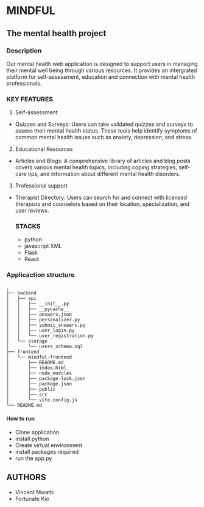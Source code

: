 # MINDFUL 
## The mental health project
### Description
Our mental health web application is designed to support users in managing their mental well being through various resources.
It provides an intergrated platform for self-assessment, education and connection with mental health professionals.
### KEY FEATURES
1. Self-assessment
- Quizzes and Surveys: Users can take validated quizzes and surveys to assess their mental health status. These tools help identify symptoms of common mental health issues such as anxiety, depression, and stress.
2. Educational Resources
- Articles and Blogs: A comprehensive library of articles and blog posts covers various mental health topics, including coping strategies, self-care tips, and information about different mental health disorders.
3. Professional support
- Therapist Directory: Users can search for and connect with licensed therapists and counselors based on their location, specialization, and user reviews.

  ### STACKS
  - python
  - javascript XML
  - Flask
  - React

### Applicaction structure
```
.
├── backend
│   ├── api
│   │   ├── __init__.py
│   │   ├── __pycache__
│   │   ├── answers.json
│   │   ├── personalizer.py
│   │   ├── submit_answers.py
│   │   ├── user_login.py
│   │   └── user_registration.py
│   └── storage
│       └── users_schema.sql
├── frontend
│   └── mindful-frontend
│       ├── README.md
│       ├── index.html
│       ├── node_modules
│       ├── package-lock.json
│       ├── package.json
│       ├── public
│       ├── src
│       └── vite.config.js
└── README.md
```
#### How to run
- Clone application
- install python
- Create virtual environment
- install packages required
- run the app.py

## AUTHORS
- Vincent Mwathi
- Fortunate Kio